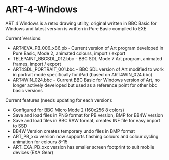 # ART-4-Windows
ART 4 Windows is a retro drawing utility, original written in BBC Basic for Windows and latest version is written in Pure Basic compiled to EXE

Current Versions:
* ART4EVA_PB_006_x86.pb - Current version of Art program developed in Pure Basic, Mode 2, animated colours, import / export
* TELEPAINT_BBCSDL_012.bbc - BBC SDL Mode 7 Art program, animated frames, import / export
* ART4SDL_PORTRAIT_001.bbc - BBC SDL version of Art modified to work in portrait mode specifically for iPad (based on ART4WIN_024.bbc)
* ART4WIN_024.bbc - Current BBC Basic for Windows version of Art, no longer actively developed but used as a reference point for other bbc basic versions

Current features (needs updating for each version):
* Configured for BBC Micro Mode 2 (160x256 8 colors)
* Save and load files in PNG format for PB version, BMP for BB4W version
* Save and load files in BBC RAW format, creates INF file for easy import to SSD
* BB4W Version creates temporary undo files in BMP format
* ART_PB_xxx version now supports flashing colours and colour cycling animation for colours 8-15
* ART_EXA_PB_xxx version has smaller screen footprint to suit mobile devices (EXA Gear)
